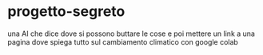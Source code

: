 # progetto-segreto
una AI che dice dove si possono buttare le cose e poi mettere un link a una pagina dove spiega tutto sul cambiamento climatico
con google colab
